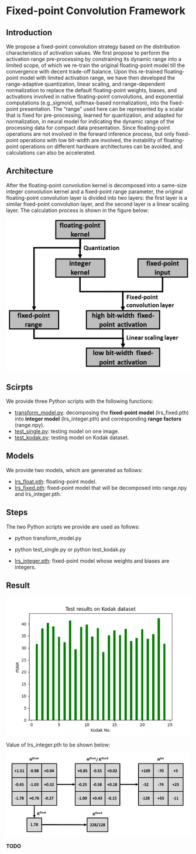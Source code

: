 
# Fixed-point Convolution Framework
## Introduction
We propose a fixed-point convolution strategy based on the distribution characteristics of activation values. 
We first propose to perform the activation range pre-processing by constraining its dynamic range into a limited scope, of which we re-train the original floating-point model till the convergence with decent trade-off balance. 
Upon this re-trained floating-point model with limited activation range, we have then developed the range-adaptive quantization, linear scaling, and range-dependent normalization to replace the default floating-point weights, biases, and activations involved in native floating-point convolutions, and exponential computations (e.g.,sigmoid, softmax-based normalization), into the fixed-point presentation. 
The “range” used here can be represented by a scalar that is fixed for pre-processing, learned for quantization, and  adapted for normalization, in neural model for indicating the dynamic range of the processing data for compact data presentation. 
Since floating-point operations are not involved in the forward inference process, but only fixed-point operations with low bit-width are involved, the instability of floating-point operations on different hardware architectures can be avoided, and calculations can also be accelerated.

## Architecture

After the floating-point convolution kernel is decomposed into a same-size integer convolution kernel and a fixed-point range parameter, the original floating-point convolution layer is divided into two layers: the first layer is a similar fixed-point convolution layer, and the second layer is a linear scaling layer. 
The calculation process is shown in the figure below:

![avatar](./scripts/framework.png)

## Scirpts

We provide three Python scripts with the following functions:

+ [transform_model.py](./scripts/transform_model.py): decomposing the **fixed-point model** (lrs_fixed.pth) into **integer model** (lrs_integer.pth) and corresponding **range factors** (range.npy).
+ [test_single.py](./scripts/test_single.py): testing model on one image.
+ [test_kodak.py](./scripts/test_kodak.py): testing model on Kodak dataset.

## Models

We provide two models, which are generated as follows:

+ [lrs_float.pth](./models/lrs_float.pth): floating-point model.
+ [lrs_fixed.pth](./models/lrs_fixed.pth): fixed-point model that will be decomposed into range.npy and lrs_integer.pth.


## Steps

The two Python scripts we provide are used as follows:

+ python transform_model.py
+ python test_single.py or python test_kodak.py

+ [lrs_integer.pth](./models/lrs_integer.pth): fixed-point model whose weights and biases are integers.


## Result

![avatar](./scripts/result.png)

Value of lrs_integer.pth to be shown below:

![avatar](./scripts/kernel.png)

**TODO**
